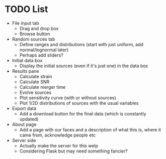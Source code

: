 # TODO List

- File input tab
    - Drag and drop box
    - Browse button
- Random sources tab
    - Define ranges and distributions (start with just uniform, add normal/lognormal later)
    - Perhaps add sliders?
- Initial data box
    - Display the initial sources (even if it's just one) in the data box
- Results pane
    - Calculate strain
    - Calculate SNR
    - Calculate merger time
    - Evolve sources
    - Plot sensitivity curve (with or without sources)
    - Plot 1/2D distributions of sources with the usual variables
- Export data
    - Add a download button for the final data (which is constantly updated)
- About page
    - Add a page with our faces and a description of what this is, where it came from, acknowledge people etc
- Server side
    - Actually make the server for this welp
    - Considering Flask but may need something fancier?
